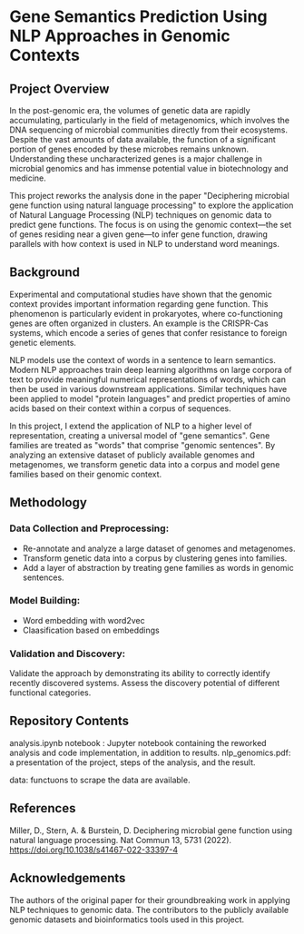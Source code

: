 # Gene Semantics Prediction Using NLP Approaches in Genomic Contexts

## Project Overview
In the post-genomic era, the volumes of genetic data are rapidly accumulating, particularly in the field of metagenomics, which involves the DNA sequencing of microbial communities directly from their ecosystems. Despite the vast amounts of data available, the function of a significant portion of genes encoded by these microbes remains unknown. Understanding these uncharacterized genes is a major challenge in microbial genomics and has immense potential value in biotechnology and medicine.

This project reworks the analysis done in the paper "Deciphering microbial gene function using natural language processing" to explore the application of Natural Language Processing (NLP) techniques on genomic data to predict gene functions. The focus is on using the genomic context—the set of genes residing near a given gene—to infer gene function, drawing parallels with how context is used in NLP to understand word meanings.

## Background
Experimental and computational studies have shown that the genomic context provides important information regarding gene function. This phenomenon is particularly evident in prokaryotes, where co-functioning genes are often organized in clusters. An example is the CRISPR-Cas systems, which encode a series of genes that confer resistance to foreign genetic elements.

NLP models use the context of words in a sentence to learn semantics. Modern NLP approaches train deep learning algorithms on large corpora of text to provide meaningful numerical representations of words, which can then be used in various downstream applications. Similar techniques have been applied to model "protein languages" and predict properties of amino acids based on their context within a corpus of sequences.

In this project, I extend the application of NLP to a higher level of representation, creating a universal model of "gene semantics". Gene families are treated as "words" that comprise "genomic sentences". By analyzing an extensive dataset of publicly available genomes and metagenomes, we transform genetic data into a corpus and model gene families based on their genomic context.

## Methodology

### Data Collection and Preprocessing:
* Re-annotate and analyze a large dataset of genomes and metagenomes.
* Transform genetic data into a corpus by clustering genes into families.
* Add a layer of abstraction by treating gene families as words in genomic sentences.
  
### Model Building:
* Word embedding with word2vec
* Claasification based on embeddings

### Validation and Discovery:
Validate the approach by demonstrating its ability to correctly identify recently discovered systems.
Assess the discovery potential of different functional categories.

## Repository Contents
analysis.ipynb notebook : Jupyter notebook containing the reworked analysis and code implementation, in addition to results.
nlp_genomics.pdf: a presentation of the project, steps of the analysis, and the result.

data: functuons to scrape the data are available.


## References
Miller, D., Stern, A. & Burstein, D. Deciphering microbial gene function using natural language processing. Nat Commun 13, 5731 (2022). https://doi.org/10.1038/s41467-022-33397-4
## Acknowledgements
The authors of the original paper for their groundbreaking work in applying NLP techniques to genomic data.
The contributors to the publicly available genomic datasets and bioinformatics tools used in this project.
